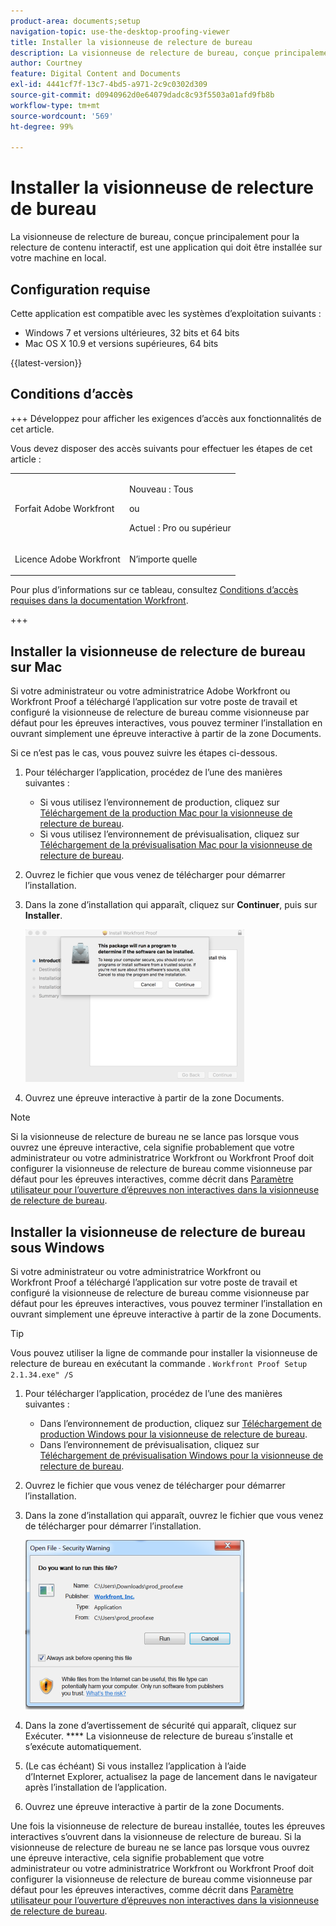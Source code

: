 ```yaml
---
product-area: documents;setup
navigation-topic: use-the-desktop-proofing-viewer
title: Installer la visionneuse de relecture de bureau
description: La visionneuse de relecture de bureau, conçue principalement pour la relecture de contenu interactif, est une application qui doit être installée sur votre machine en local.
author: Courtney
feature: Digital Content and Documents
exl-id: 4441cf7f-13c7-4bd5-a971-2c9c0302d309
source-git-commit: d0940962d0e64079dadc8c93f5503a01afd9fb8b
workflow-type: tm+mt
source-wordcount: '569'
ht-degree: 99%

---
```


# Installer la visionneuse de relecture de bureau

<!--Audited: 12/2023-->

La visionneuse de relecture de bureau, conçue principalement pour la relecture de contenu interactif, est une application qui doit être installée sur votre machine en local.

## Configuration requise

Cette application est compatible avec les systèmes d’exploitation suivants :

* Windows 7 et versions ultérieures, 32 bits et 64 bits
* Mac OS X 10.9 et versions supérieures, 64 bits

{{latest-version}}

## Conditions d’accès

+++ Développez pour afficher les exigences d’accès aux fonctionnalités de cet article.

Vous devez disposer des accès suivants pour effectuer les étapes de cet article :

<table style="table-layout:auto"> 
 <col> 
 <col> 
 <tbody> 
  <tr> 
   <td role="rowheader">Forfait Adobe Workfront</td> 
   <td> <p>Nouveau : Tous</p> <p>ou</p> <p>Actuel : Pro ou supérieur</p> </td> 
  </tr> 
  <tr> 
   <td role="rowheader">Licence Adobe Workfront</td> 
   <td> <p>N’importe quelle</p></td> 
  </tr> 
 </tbody> 
</table>

Pour plus d’informations sur ce tableau, consultez [Conditions d’accès requises dans la documentation Workfront](/help/quicksilver/administration-and-setup/add-users/access-levels-and-object-permissions/access-level-requirements-in-documentation.md).

+++



## Installer la visionneuse de relecture de bureau sur Mac

Si votre administrateur ou votre administratrice Adobe Workfront ou Workfront Proof a téléchargé l’application sur votre poste de travail et configuré la visionneuse de relecture de bureau comme visionneuse par défaut pour les épreuves interactives, vous pouvez terminer l’installation en ouvrant simplement une épreuve interactive à partir de la zone Documents.

Si ce n’est pas le cas, vous pouvez suivre les étapes ci-dessous.

1. Pour télécharger l’application, procédez de l’une des manières suivantes :

   * Si vous utilisez l’environnement de production, cliquez sur [Téléchargement de la production Mac pour la visionneuse de relecture de bureau](https://assets.proofhq.com/nativeviewer/desktop_viewer/Workfront+Proof-2.1.35.pkg).
   * Si vous utilisez l’environnement de prévisualisation, cliquez sur [Téléchargement de la prévisualisation Mac pour la visionneuse de relecture de bureau](https://assets.preview.proofhq.com/nativeviewer/desktop_viewer/Workfront+Proof+Preview-2.1.35.pkg).

1. Ouvrez le fichier que vous venez de télécharger pour démarrer l’installation.
1. Dans la zone d’installation qui apparaît, cliquez sur **Continuer**, puis sur **Installer**.

   ![00000776.png](assets/00000776-350x244.png)

1. Ouvrez une épreuve interactive à partir de la zone Documents.

>[!NOTE]
>
>Si la visionneuse de relecture de bureau ne se lance pas lorsque vous ouvrez une épreuve interactive, cela signifie probablement que votre administrateur ou votre administratrice Workfront ou Workfront Proof doit configurer la visionneuse de relecture de bureau comme visionneuse par défaut pour les épreuves interactives, comme décrit dans [Paramètre utilisateur pour l’ouverture d’épreuves non interactives dans la visionneuse de relecture de bureau](../../../workfront-proof/wp-work-proofsfiles/review-proofs-dpv/destop-proofing-viewer.md#user-setting-for-opening-non-interactive-proofs-in-the-desktop-proofing-viewer).

## Installer la visionneuse de relecture de bureau sous Windows

Si votre administrateur ou votre administratrice Workfront ou Workfront Proof a téléchargé l’application sur votre poste de travail et configuré la visionneuse de relecture de bureau comme visionneuse par défaut pour les épreuves interactives, vous pouvez terminer l’installation en ouvrant simplement une épreuve interactive à partir de la zone Documents.

>[!TIP]
>
>Vous pouvez utiliser la ligne de commande pour installer la visionneuse de relecture de bureau en exécutant la commande . `Workfront Proof Setup 2.1.34.exe" /S`

1. Pour télécharger l’application, procédez de l’une des manières suivantes :

   * Dans l’environnement de production, cliquez sur [Téléchargement de production Windows pour la visionneuse de relecture de bureau](https://assets.proofhq.com/nativeviewer/desktop_viewer/Workfront+Proof+Setup+2.1.35.exe).
   * Dans l’environnement de prévisualisation, cliquez sur [Téléchargement de prévisualisation Windows pour la visionneuse de relecture de bureau](https://assets.preview.proofhq.com/nativeviewer/desktop_viewer/Workfront+Proof+Preview+Setup+2.1.35.exe).

1. Ouvrez le fichier que vous venez de télécharger pour démarrer l’installation.
1. Dans la zone d’installation qui apparaît, ouvrez le fichier que vous venez de télécharger pour démarrer l’installation.

   ![Screen_Shot_2018-05-02_at_10.56.55_AM.png](assets/screen-shot-2018-05-02-at-10.56.55-am-350x271.png)

1. Dans la zone d’avertissement de sécurité qui apparaît, cliquez sur Exécuter. **** La visionneuse de relecture de bureau s’installe et s’exécute automatiquement.
1. (Le cas échéant) Si vous installez l’application à l’aide d’Internet Explorer, actualisez la page de lancement dans le navigateur après l’installation de l’application.
1. Ouvrez une épreuve interactive à partir de la zone Documents.

Une fois la visionneuse de relecture de bureau installée, toutes les épreuves interactives s’ouvrent dans la visionneuse de relecture de bureau. Si la visionneuse de relecture de bureau ne se lance pas lorsque vous ouvrez une épreuve interactive, cela signifie probablement que votre administrateur ou votre administratrice Workfront ou Workfront Proof doit configurer la visionneuse de relecture de bureau comme visionneuse par défaut pour les épreuves interactives, comme décrit dans [Paramètre utilisateur pour l’ouverture d’épreuves non interactives dans la visionneuse de relecture de bureau](../../../workfront-proof/wp-work-proofsfiles/review-proofs-dpv/destop-proofing-viewer.md#user-setting-for-launching-non-interactive-proofs).
